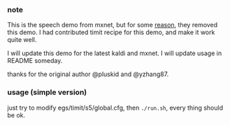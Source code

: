 ### note

This is the speech demo from mxnet, but for some [reason](https://github.com/apache/incubator-mxnet/pull/9060), they removed this demo. I had contributed timit recipe for this demo, and make it work quite well.

I will update this demo for the latest kaldi and mxnet. I will update usage in README someday.

thanks for the original author @pluskid and @yzhang87.

### usage (simple version)
just try to modify egs/timit/s5/global.cfg, then  `./run.sh`, every thing should be ok.
